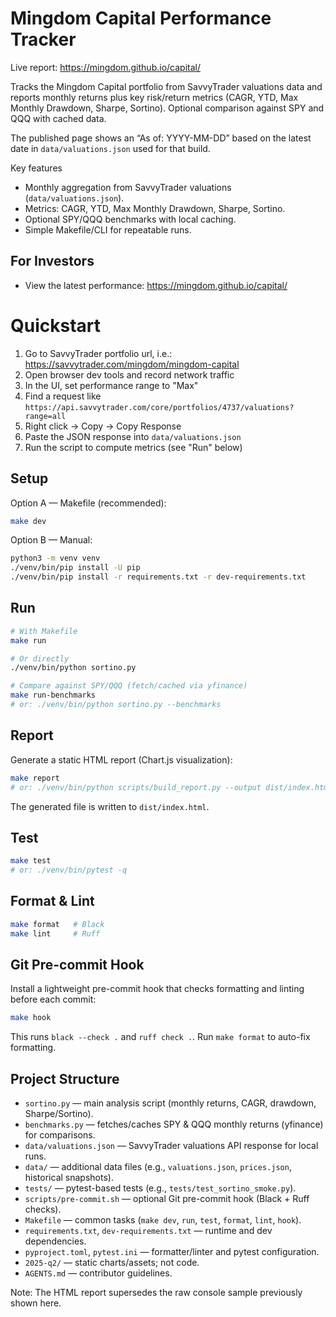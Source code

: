 # Mingdom Capital Performance Tracker

Live report: https://mingdom.github.io/capital/

Tracks the Mingdom Capital portfolio from SavvyTrader valuations data and reports
monthly returns plus key risk/return metrics (CAGR, YTD, Max Monthly Drawdown,
Sharpe, Sortino). Optional comparison against SPY and QQQ with cached data.

The published page shows an “As of: YYYY-MM-DD” based on the latest date in
`data/valuations.json` used for that build.

Key features
- Monthly aggregation from SavvyTrader valuations (`data/valuations.json`).
- Metrics: CAGR, YTD, Max Monthly Drawdown, Sharpe, Sortino.
- Optional SPY/QQQ benchmarks with local caching.
- Simple Makefile/CLI for repeatable runs.

## For Investors

- View the latest performance: https://mingdom.github.io/capital/

# Quickstart

1. Go to SavvyTrader portfolio url, i.e.: https://savvytrader.com/mingdom/mingdom-capital
2. Open browser dev tools and record network traffic
3. In the UI, set performance range to "Max"
4. Find a request like `https://api.savvytrader.com/core/portfolios/4737/valuations?range=all`
5. Right click → Copy → Copy Response
6. Paste the JSON response into `data/valuations.json`
7. Run the script to compute metrics (see "Run" below)

## Setup

Option A — Makefile (recommended):

```bash
make dev
```

Option B — Manual:

```bash
python3 -m venv venv
./venv/bin/pip install -U pip
./venv/bin/pip install -r requirements.txt -r dev-requirements.txt
```

## Run

```bash
# With Makefile
make run

# Or directly
./venv/bin/python sortino.py

# Compare against SPY/QQQ (fetch/cached via yfinance)
make run-benchmarks
# or: ./venv/bin/python sortino.py --benchmarks
```

## Report

Generate a static HTML report (Chart.js visualization):

```bash
make report
# or: ./venv/bin/python scripts/build_report.py --output dist/index.html
```

The generated file is written to `dist/index.html`.

## Test

```bash
make test
# or: ./venv/bin/pytest -q
```

## Format & Lint

```bash
make format   # Black
make lint     # Ruff
```

## Git Pre-commit Hook

Install a lightweight pre-commit hook that checks formatting and linting before each commit:

```bash
make hook
```

This runs `black --check .` and `ruff check .`. Run `make format` to auto-fix formatting.

## Project Structure

- `sortino.py` — main analysis script (monthly returns, CAGR, drawdown, Sharpe/Sortino).
- `benchmarks.py` — fetches/caches SPY & QQQ monthly returns (yfinance) for comparisons.
- `data/valuations.json` — SavvyTrader valuations API response for local runs.
- `data/` — additional data files (e.g., `valuations.json`, `prices.json`, historical snapshots).
- `tests/` — pytest-based tests (e.g., `tests/test_sortino_smoke.py`).
- `scripts/pre-commit.sh` — optional Git pre-commit hook (Black + Ruff checks).
- `Makefile` — common tasks (`make dev`, `run`, `test`, `format`, `lint`, `hook`).
- `requirements.txt`, `dev-requirements.txt` — runtime and dev dependencies.
- `pyproject.toml`, `pytest.ini` — formatter/linter and pytest configuration.
- `2025-q2/` — static charts/assets; not code.
- `AGENTS.md` — contributor guidelines.

Note: The HTML report supersedes the raw console sample previously shown here.
